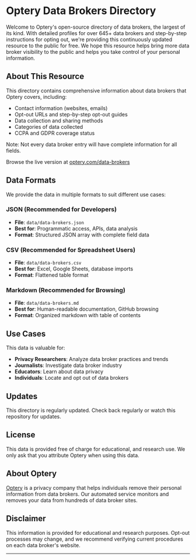 # Optery Data Brokers Directory

Welcome to Optery's open-source directory of data brokers, the largest of its kind. With detailed profiles for over 645+ data brokers and step-by-step instructions for opting out, we're providing this continuously updated resource to the public for free. We hope this resource helps bring more data broker visibility to the public and helps you take control of your personal information.

## About This Resource

This directory contains comprehensive information about data brokers that Optery covers, including:

- Contact information (websites, emails)
- Opt-out URLs and step-by-step opt-out guides
- Data collection and sharing methods
- Categories of data collected
- CCPA and GDPR coverage status

Note: Not every data broker entry will have complete information for all fields.

Browse the live version at [optery.com/data-brokers](https://www.optery.com/data-brokers/)

## Data Formats

We provide the data in multiple formats to suit different use cases:

### JSON (Recommended for Developers)
- **File**: `data/data-brokers.json`
- **Best for**: Programmatic access, APIs, data analysis
- **Format**: Structured JSON array with complete field data

### CSV (Recommended for Spreadsheet Users)
- **File**: `data/data-brokers.csv`
- **Best for**: Excel, Google Sheets, database imports
- **Format**: Flattened table format

### Markdown (Recommended for Browsing)
- **File**: `data/data-brokers.md`
- **Best for**: Human-readable documentation, GitHub browsing
- **Format**: Organized markdown with table of contents

## Use Cases

This data is valuable for:

- **Privacy Researchers**: Analyze data broker practices and trends
- **Journalists**: Investigate data broker industry
- **Educators**: Learn about data privacy
- **Individuals**: Locate and opt out of data brokers


## Updates

This directory is regularly updated. Check back regularly or watch this repository for updates.

## License

This data is provided free of charge for educational, and research use. We only ask that you attribute Optery when using this data.

## About Optery

[Optery](https://www.optery.com) is a privacy company that helps individuals remove their personal information from data brokers. Our automated service monitors and removes your data from hundreds of data broker sites.

## Disclaimer

This information is provided for educational and research purposes. Opt-out processes may change, and we recommend verifying current procedures on each data broker's website.

---


